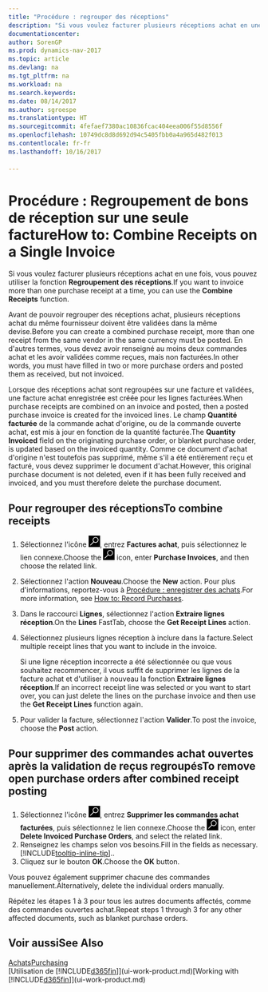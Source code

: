 ```yaml
---
title: "Procédure : regrouper des réceptions"
description: "Si vous voulez facturer plusieurs réceptions achat en une fois, vous pouvez utiliser la fonction Regroupement des réceptions."
documentationcenter: 
author: SorenGP
ms.prod: dynamics-nav-2017
ms.topic: article
ms.devlang: na
ms.tgt_pltfrm: na
ms.workload: na
ms.search.keywords: 
ms.date: 08/14/2017
ms.author: sgroespe
ms.translationtype: HT
ms.sourcegitcommit: 4fefaef7380ac10836fcac404eea006f55d8556f
ms.openlocfilehash: 10749dc8d8d692d94c5405fbb0a4a965d482f013
ms.contentlocale: fr-fr
ms.lasthandoff: 10/16/2017

---
```

# <a name="how-to-combine-receipts-on-a-single-invoice"></a><span data-ttu-id="422e9-103">Procédure : Regroupement de bons de réception sur une seule facture</span><span class="sxs-lookup"><span data-stu-id="422e9-103">How to: Combine Receipts on a Single Invoice</span></span>
<span data-ttu-id="422e9-104">Si vous voulez facturer plusieurs réceptions achat en une fois, vous pouvez utiliser la fonction **Regroupement des réceptions**.</span><span class="sxs-lookup"><span data-stu-id="422e9-104">If you want to invoice more than one purchase receipt at a time, you can use the **Combine Receipts** function.</span></span>  

<span data-ttu-id="422e9-105">Avant de pouvoir regrouper des réceptions achat, plusieurs réceptions achat du même fournisseur doivent être validées dans la même devise.</span><span class="sxs-lookup"><span data-stu-id="422e9-105">Before you can create a combined purchase receipt, more than one receipt from the same vendor in the same currency must be posted.</span></span> <span data-ttu-id="422e9-106">En d'autres termes, vous devez avoir renseigné au moins deux commandes achat et les avoir validées comme reçues, mais non facturées.</span><span class="sxs-lookup"><span data-stu-id="422e9-106">In other words, you must have filled in two or more purchase orders and posted them as received, but not invoiced.</span></span>  

<span data-ttu-id="422e9-107">Lorsque des réceptions achat sont regroupées sur une facture et validées, une facture achat enregistrée est créée pour les lignes facturées.</span><span class="sxs-lookup"><span data-stu-id="422e9-107">When purchase receipts are combined on an invoice and posted, then a posted purchase invoice is created for the invoiced lines.</span></span> <span data-ttu-id="422e9-108">Le champ **Quantité facturée** de la commande achat d'origine, ou de la commande ouverte achat, est mis à jour en fonction de la quantité facturée.</span><span class="sxs-lookup"><span data-stu-id="422e9-108">The **Quantity Invoiced** field on the originating purchase order, or blanket purchase order, is updated based on the invoiced quantity.</span></span> <span data-ttu-id="422e9-109">Comme ce document d'achat d'origine n'est toutefois pas supprimé, même s'il a été entièrement reçu et facturé, vous devez supprimer le document d'achat.</span><span class="sxs-lookup"><span data-stu-id="422e9-109">However, this original purchase document is not deleted, even if it has been fully received and invoiced, and you must therefore delete the purchase document.</span></span>  

## <a name="to-combine-receipts"></a><span data-ttu-id="422e9-110">Pour regrouper des réceptions</span><span class="sxs-lookup"><span data-stu-id="422e9-110">To combine receipts</span></span>  
1. <span data-ttu-id="422e9-111">Sélectionnez l'icône ![Page ou état pour la recherche](media/ui-search/search_small.png "Page ou état pour la recherche"), entrez **Factures achat**, puis sélectionnez le lien connexe.</span><span class="sxs-lookup"><span data-stu-id="422e9-111">Choose the ![Search for Page or Report](media/ui-search/search_small.png "Search for Page or Report icon") icon, enter **Purchase Invoices**, and then choose the related link.</span></span>  
2. <span data-ttu-id="422e9-112">Sélectionnez l'action **Nouveau**.</span><span class="sxs-lookup"><span data-stu-id="422e9-112">Choose the **New** action.</span></span> <span data-ttu-id="422e9-113">Pour plus d'informations, reportez-vous à [Procédure : enregistrer des achats](purchasing-how-record-purchases.md).</span><span class="sxs-lookup"><span data-stu-id="422e9-113">For more information, see [How to: Record Purchases](purchasing-how-record-purchases.md).</span></span>  
3. <span data-ttu-id="422e9-114">Dans le raccourci **Lignes**, sélectionnez l'action **Extraire lignes réception**.</span><span class="sxs-lookup"><span data-stu-id="422e9-114">On the **Lines** FastTab, choose the **Get Receipt Lines** action.</span></span>  
4. <span data-ttu-id="422e9-115">Sélectionnez plusieurs lignes réception à inclure dans la facture.</span><span class="sxs-lookup"><span data-stu-id="422e9-115">Select multiple receipt lines that you want to include in the invoice.</span></span>  

    <span data-ttu-id="422e9-116">Si une ligne réception incorrecte a été sélectionnée ou que vous souhaitez recommencer, il vous suffit de supprimer les lignes de la facture achat et d'utiliser à nouveau la fonction **Extraire lignes réception**.</span><span class="sxs-lookup"><span data-stu-id="422e9-116">If an incorrect receipt line was selected or you want to start over, you can just delete the lines on the purchase invoice and then use the **Get Receipt Lines** function again.</span></span>  
5. <span data-ttu-id="422e9-117">Pour valider la facture, sélectionnez l'action **Valider**.</span><span class="sxs-lookup"><span data-stu-id="422e9-117">To post the invoice, choose the **Post** action.</span></span>  

## <a name="to-remove-open-purchase-orders-after-combined-receipt-posting"></a><span data-ttu-id="422e9-118">Pour supprimer des commandes achat ouvertes après la validation de reçus regroupés</span><span class="sxs-lookup"><span data-stu-id="422e9-118">To remove open purchase orders after combined receipt posting</span></span>  
1. <span data-ttu-id="422e9-119">Sélectionnez l'icône ![Page ou état pour la recherche](media/ui-search/search_small.png "Page ou état pour la recherche"), entrez **Supprimer les commandes achat facturées**, puis sélectionnez le lien connexe.</span><span class="sxs-lookup"><span data-stu-id="422e9-119">Choose the ![Search for Page or Report](media/ui-search/search_small.png "Search for Page or Report icon") icon, enter **Delete Invoiced Purchase Orders**, and select the related link.</span></span>  
2. <span data-ttu-id="422e9-120">Renseignez les champs selon vos besoins.</span><span class="sxs-lookup"><span data-stu-id="422e9-120">Fill in the fields as necessary.</span></span> [!INCLUDE[tooltip-inline-tip](includes/tooltip-inline-tip_md.md)]<span data-ttu-id="422e9-121">.</span><span class="sxs-lookup"><span data-stu-id="422e9-121">.</span></span>
3. <span data-ttu-id="422e9-122">Cliquez sur le bouton **OK**.</span><span class="sxs-lookup"><span data-stu-id="422e9-122">Choose the **OK** button.</span></span>  

<span data-ttu-id="422e9-123">Vous pouvez également supprimer chacune des commandes manuellement.</span><span class="sxs-lookup"><span data-stu-id="422e9-123">Alternatively, delete the individual orders manually.</span></span>

<span data-ttu-id="422e9-124">Répétez les étapes 1 à 3 pour tous les autres documents affectés, comme des commandes ouvertes achat.</span><span class="sxs-lookup"><span data-stu-id="422e9-124">Repeat steps 1 through 3 for any other affected documents, such as blanket purchase orders.</span></span>

## <a name="see-also"></a><span data-ttu-id="422e9-125">Voir aussi</span><span class="sxs-lookup"><span data-stu-id="422e9-125">See Also</span></span>  
[<span data-ttu-id="422e9-126">Achats</span><span class="sxs-lookup"><span data-stu-id="422e9-126">Purchasing</span></span>](purchasing-manage-purchasing.md)  
<span data-ttu-id="422e9-127">[Utilisation de [!INCLUDE[d365fin](includes/d365fin_md.md)]](ui-work-product.md)</span><span class="sxs-lookup"><span data-stu-id="422e9-127">[Working with [!INCLUDE[d365fin](includes/d365fin_md.md)]](ui-work-product.md)</span></span>

